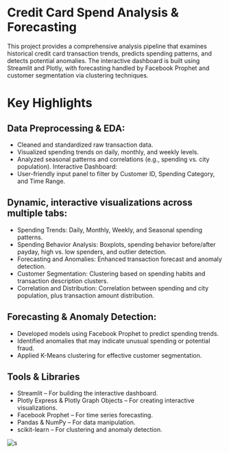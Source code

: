 # Credit Card Spend Analysis & Forecasting
This project provides a comprehensive analysis pipeline that examines historical credit card transaction trends, predicts spending patterns, and detects potential anomalies. The interactive dashboard is built using Streamlit and Plotly, with forecasting handled by Facebook Prophet and customer segmentation via clustering techniques.

# Key Highlights
## Data Preprocessing & EDA:

- Cleaned and standardized raw transaction data.
- Visualized spending trends on daily, monthly, and weekly levels.
- Analyzed seasonal patterns and correlations (e.g., spending vs. city population).
Interactive Dashboard:
- User-friendly input panel to filter by Customer ID, Spending Category, and Time Range.

## Dynamic, interactive visualizations across multiple tabs:
- Spending Trends: Daily, Monthly, Weekly, and Seasonal spending patterns.
- Spending Behavior Analysis: Boxplots, spending behavior before/after payday, high vs. low spenders, and outlier detection.
- Forecasting and Anomalies: Enhanced transaction forecast and anomaly detection.
- Customer Segmentation: Clustering based on spending habits and transaction description clusters.
- Correlation and Distribution: Correlation between spending and city population, plus transaction amount distribution.

## Forecasting & Anomaly Detection:

- Developed models using Facebook Prophet to predict spending trends.
- Identified anomalies that may indicate unusual spending or potential fraud.
- Applied K-Means clustering for effective customer segmentation.

## Tools & Libraries
- Streamlit – For building the interactive dashboard.
- Plotly Express & Plotly Graph Objects – For creating interactive visualizations.
- Facebook Prophet – For time series forecasting.
- Pandas & NumPy – For data manipulation.
- scikit-learn – For clustering and anomaly detection.







![s](https://github.com/user-attachments/assets/e4fa25cc-e78d-4c8c-9f19-dec1b5413d44)

